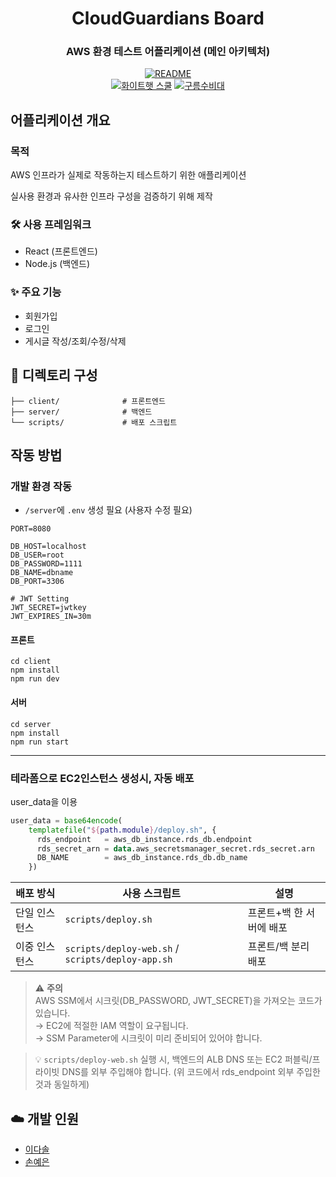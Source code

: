 <div align="center">

# CloudGuardians Board
### AWS 환경 테스트 어플리케이션 (메인 아키텍처)

[![README](https://img.shields.io/badge/-README-important?logo=markdown)]()  
[![화이트햇 스쿨](https://img.shields.io/badge/화이트햇_스쿨_3기-blueviolet?style=flat)]() 
[![구름수비대](https://img.shields.io/badge/구름수비대-팀-blue?style=flat&logo=cloud)]() 

</div>


## 어플리케이션 개요

### 목적
AWS 인프라가 실제로 작동하는지 테스트하기 위한 애플리케이션

실사용 환경과 유사한 인프라 구성을 검증하기 위해 제작

### 🛠️ 사용 프레임워크
- React (프론트엔드)
- Node.js (백엔드)

### ✨ 주요 기능
- 회원가입
- 로그인
- 게시글 작성/조회/수정/삭제



## 📂 디렉토리 구성
```
├── client/              # 프론트엔드
├── server/              # 백엔드
└── scripts/             # 배포 스크립트
```



## 작동 방법

### 개발 환경 작동
- `/server`에 `.env` 생성 필요 (사용자 수정 필요)
```
PORT=8080

DB_HOST=localhost
DB_USER=root
DB_PASSWORD=1111
DB_NAME=dbname
DB_PORT=3306

# JWT Setting
JWT_SECRET=jwtkey
JWT_EXPIRES_IN=30m
```
#### 프론트
```
cd client
npm install
npm run dev
```
#### 서버
```
cd server
npm install
npm run start
```
---

### 테라폼으로 EC2인스턴스 생성시, 자동 배포
user_data을 이용
``` terraform
user_data = base64encode(
    templatefile("${path.module}/deploy.sh", {
      rds_endpoint   = aws_db_instance.rds_db.endpoint
      rds_secret_arn = data.aws_secretsmanager_secret.rds_secret.arn
      DB_NAME        = aws_db_instance.rds_db.db_name
    })
```

| 배포 방식     | 사용 스크립트 | 설명 |
|---------------|----------------|------|
| 단일 인스턴스  | `scripts/deploy.sh` | 프론트+백 한 서버에 배포 |
| 이중 인스턴스  | `scripts/deploy-web.sh` / `scripts/deploy-app.sh` | 프론트/백 분리 배포 |

> ⚠️ **주의**  
> AWS SSM에서 시크릿(DB_PASSWORD, JWT_SECRET)을 가져오는 코드가 있습니다.  
> → EC2에 적절한 IAM 역할이 요구됩니다.  
> → SSM Parameter에 시크릿이 미리 준비되어 있어야 합니다.

> 💡 `scripts/deploy-web.sh` 실행 시, 백엔드의 ALB DNS 또는 EC2 퍼블릭/프라이빗 DNS를 외부 주입해야 합니다.
> (위 코드에서 rds_endpoint 외부 주입한 것과 동일하게)
> 


## ☁️ 개발 인원

- [이다솔](https://github.com/dasol729)  
- [손예은](https://github.com/ye-nni)   


